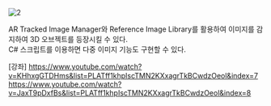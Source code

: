 ![2](https://github.com/user-attachments/assets/734ba557-c8d9-40a2-ad1d-37b81d7ad313)

AR Tracked Image Manager와 Reference Image Library를 활용하여 이미지를 감지하여 3D 오브젝트를 등장시킬 수 있다.  
C# 스크립트를 이용하면 다중 이미지 기능도 구현할 수 있다.


[강좌]
https://www.youtube.com/watch?v=KHhxgGTDHms&list=PLATff1khpIscTMN2KXxagrTkBCwdzOeol&index=7
https://www.youtube.com/watch?v=JaxT9pDxfBs&list=PLATff1khpIscTMN2KXxagrTkBCwdzOeol&index=8
